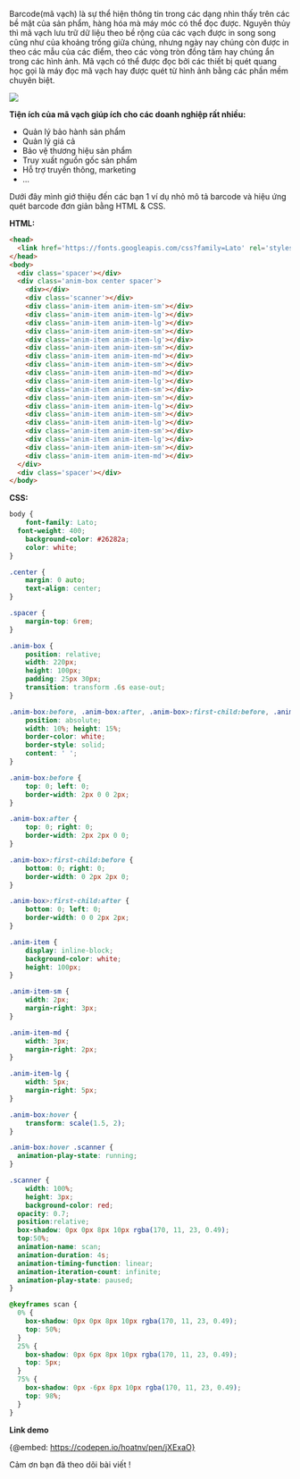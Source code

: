 Barcode(mã vạch) là sự thể hiện thông tin trong các dạng nhìn thấy trên các bề mặt của sản phẩm, hàng hóa mà máy móc có thể đọc được.
Nguyên thủy thì mã vạch lưu trữ dữ liệu theo bề rộng của các vạch được in song song cũng như của khoảng trống giữa chúng, nhưng ngày nay chúng còn được in theo các mẫu của các điểm, theo các vòng tròn đồng tâm hay chúng ẩn trong các hình ảnh. Mã vạch có thể được đọc bởi các thiết bị quét quang học gọi là máy đọc mã vạch hay được quét từ hình ảnh bằng các phần mềm chuyên biệt.

![](https://images.viblo.asia/acd45af6-21d5-4fc0-862f-ef30eff360b3.png)

**Tiện ích của mã vạch giúp ích cho các doanh nghiệp rất nhiều:**

- Quản lý bảo hành sản phẩm
- Quản lý giá cả
- Bảo vệ thương hiệu sản phẩm
- Truy xuất nguồn gốc sản phẩm
- Hỗ trợ truyền thông, marketing
- ...

Dưới đây mình giớ thiệu đến các bạn 1 ví dụ nhỏ mô tả barcode và hiệu ứng quét barcode đơn giản bằng HTML & CSS.

**HTML:**

```html
<head>
  <link href='https://fonts.googleapis.com/css?family=Lato' rel='stylesheet'>
</head>
<body>
  <div class='spacer'></div>
  <div class='anim-box center spacer'>
    <div></div>
    <div class='scanner'></div>
    <div class='anim-item anim-item-sm'></div>
    <div class='anim-item anim-item-lg'></div>
    <div class='anim-item anim-item-lg'></div>
    <div class='anim-item anim-item-sm'></div>
    <div class='anim-item anim-item-lg'></div>
    <div class='anim-item anim-item-sm'></div>
    <div class='anim-item anim-item-md'></div>
    <div class='anim-item anim-item-sm'></div>
    <div class='anim-item anim-item-md'></div>
    <div class='anim-item anim-item-lg'></div>
    <div class='anim-item anim-item-sm'></div>
    <div class='anim-item anim-item-sm'></div>
    <div class='anim-item anim-item-lg'></div>
    <div class='anim-item anim-item-sm'></div>
    <div class='anim-item anim-item-lg'></div>
    <div class='anim-item anim-item-sm'></div>
    <div class='anim-item anim-item-lg'></div>
    <div class='anim-item anim-item-sm'></div>
    <div class='anim-item anim-item-md'></div> 
  </div>
  <div class='spacer'></div>
</body>
```

**CSS:**

```css
body {
	font-family: Lato;
  font-weight: 400;
	background-color: #26282a;
	color: white;
}

.center {
	margin: 0 auto;
	text-align: center;
}

.spacer {
	margin-top: 6rem;
}

.anim-box {
	position: relative;
	width: 220px;
	height: 100px;
	padding: 25px 30px;
	transition: transform .6s ease-out;
}

.anim-box:before, .anim-box:after, .anim-box>:first-child:before, .anim-box>:first-child:after {
	position: absolute;
	width: 10%; height: 15%;
	border-color: white; 
	border-style: solid;
	content: ' ';
}

.anim-box:before {
	top: 0; left: 0;
	border-width: 2px 0 0 2px;
}

.anim-box:after {
	top: 0; right: 0;
	border-width: 2px 2px 0 0;
}

.anim-box>:first-child:before {
	bottom: 0; right: 0;
	border-width: 0 2px 2px 0;
}

.anim-box>:first-child:after {
	bottom: 0; left: 0;
	border-width: 0 0 2px 2px;
}

.anim-item {
	display: inline-block;
	background-color: white;
	height: 100px;
}

.anim-item-sm {
	width: 2px;
	margin-right: 3px;
}

.anim-item-md {
	width: 3px;
	margin-right: 2px;
}

.anim-item-lg {
	width: 5px;
	margin-right: 5px;
}

.anim-box:hover {
	transform: scale(1.5, 2);
}

.anim-box:hover .scanner {
  animation-play-state: running;
}

.scanner {
	width: 100%;
	height: 3px;
	background-color: red;
  opacity: 0.7;
  position:relative;
  box-shadow: 0px 0px 8px 10px rgba(170, 11, 23, 0.49);
  top:50%;
  animation-name: scan;
  animation-duration: 4s;
  animation-timing-function: linear;
  animation-iteration-count: infinite;
  animation-play-state: paused;
}

@keyframes scan {
  0% {
    box-shadow: 0px 0px 8px 10px rgba(170, 11, 23, 0.49);
    top: 50%;
  }  
  25% {
    box-shadow: 0px 6px 8px 10px rgba(170, 11, 23, 0.49);
    top: 5px;
  }
  75% {
    box-shadow: 0px -6px 8px 10px rgba(170, 11, 23, 0.49);
    top: 98%;
  }
}
```

**Link demo**

{@embed: https://codepen.io/hoatnv/pen/jXExaO}

Cảm ơn bạn đã theo dõi bài viết !